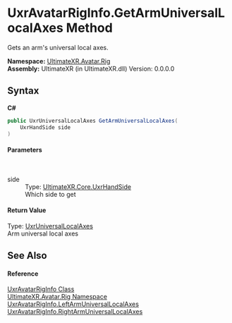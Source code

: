 # UxrAvatarRigInfo.GetArmUniversalLocalAxes Method 
 

Gets an arm's universal local axes.

**Namespace:**&nbsp;<a href="N_UltimateXR_Avatar_Rig">UltimateXR.Avatar.Rig</a><br />**Assembly:**&nbsp;UltimateXR (in UltimateXR.dll) Version: 0.0.0.0

## Syntax

**C#**<br />
``` C#
public UxrUniversalLocalAxes GetArmUniversalLocalAxes(
	UxrHandSide side
)
```


#### Parameters
&nbsp;<dl><dt>side</dt><dd>Type: <a href="T_UltimateXR_Core_UxrHandSide">UltimateXR.Core.UxrHandSide</a><br />Which side to get</dd></dl>

#### Return Value
Type: <a href="T_UltimateXR_Core_Math_UxrUniversalLocalAxes">UxrUniversalLocalAxes</a><br />Arm universal local axes

## See Also


#### Reference
<a href="T_UltimateXR_Avatar_Rig_UxrAvatarRigInfo">UxrAvatarRigInfo Class</a><br /><a href="N_UltimateXR_Avatar_Rig">UltimateXR.Avatar.Rig Namespace</a><br /><a href="P_UltimateXR_Avatar_Rig_UxrAvatarRigInfo_LeftArmUniversalLocalAxes">UxrAvatarRigInfo.LeftArmUniversalLocalAxes</a><br /><a href="P_UltimateXR_Avatar_Rig_UxrAvatarRigInfo_RightArmUniversalLocalAxes">UxrAvatarRigInfo.RightArmUniversalLocalAxes</a><br />
